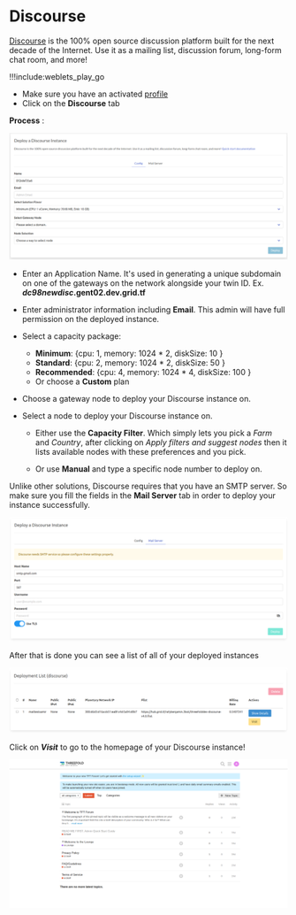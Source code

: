 # Discourse

[Discourse](https://www.discourse.org/) is the 100% open source discussion platform built for the next decade of the Internet. Use it as a mailing list, discussion forum, long-form chat room, and more!


!!!include:weblets_play_go
- Make sure you have an activated [profile](weblets_profile_manager)
- Click on the **Discourse** tab

__Process__ :

![](img/discourse1.png)

- Enter an Application Name. It's used in generating a unique subdomain on one of the gateways on the network alongside your twin ID. Ex. ***dc98newdisc*.gent02.dev.grid.tf**

- Enter administrator information including **Email**. This admin will have full permission on the deployed instance.

- Select a capacity package:
    - **Minimum**: {cpu: 1, memory: 1024 * 2, diskSize: 10 }
    - **Standard**: {cpu: 2, memory: 1024 * 2, diskSize: 50 }
    - **Recommended**: {cpu: 4, memory: 1024 * 4, diskSize: 100 }
    - Or choose a **Custom** plan
- Choose a gateway node to deploy your Discourse instance on.

- Select a node to deploy your Discourse instance on.

    - Either use the **Capacity Filter**. Which simply lets you pick a *Farm* and *Country*, after clicking on *Apply filters and suggest nodes* then it lists available nodes with these preferences and you pick.


    - Or use **Manual** and type a specific node number to deploy on.


Unlike other solutions, Discourse requires that you have an SMTP server. So make sure you fill the fields in the **Mail Server** tab in order to deploy your instance successfully.

![](img/discourse4.png)

After that is done you can see a list of all of your deployed instances

![](img/discourse5.png)

Click on ***Visit*** to go to the homepage of your Discourse instance! 

![](img/discourse6.png)
